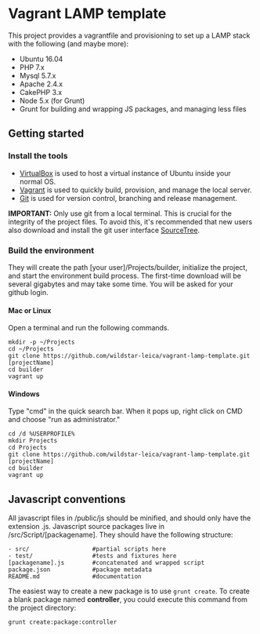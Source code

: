 # Vagrant LAMP template
This project provides a vagrantfile and provisioning to set up a LAMP stack with the following (and maybe more):
- Ubuntu 16.04
- PHP 7.x
- Mysql 5.7.x
- Apache 2.4.x
- CakePHP 3.x
- Node 5.x (for Grunt)
- Grunt for building and wrapping JS packages, and managing less files

## Getting started

### Install the tools

- [VirtualBox](https://www.virtualbox.org/) is used to host a virtual instance of Ubuntu inside your normal OS.
- [Vagrant](https://www.vagrantup.com/downloads.html) is used to quickly build, provision, and manage the local server.
- [Git](https://git-scm.com/) is used for version control, branching and release management.

**IMPORTANT:**
Only use git from a local terminal. This is crucial for the integrity of the project files. To avoid this, it's recommended that new users also download and install the git user interface [SourceTree](https://www.sourcetreeapp.com/).


### Build the environment
They will create the path [your user]/Projects/builder, initialize the project, and start the environment build process. The first-time download will be several gigabytes and may take some time. You will be asked for your github login.

#### Mac or Linux
Open a terminal and run the following commands. 

````
mkdir -p ~/Projects
cd ~/Projects
git clone https://github.com/wildstar-leica/vagrant-lamp-template.git [projectName]
cd builder
vagrant up
````

#### Windows
Type "cmd" in the quick search bar. When it pops up, right click on CMD and choose "run as administrator."

````
cd /d %USERPROFILE%
mkdir Projects
cd Projects
git clone https://github.com/wildstar-leica/vagrant-lamp-template.git [projectName]
cd builder
vagrant up
````

## Javascript conventions
All javascript files in /public/js should be minified, and should only have the extension .js.
Javascript source packages live in /src/Script/[packagename]. They should have the following structure:

````
- src/                  #partial scripts here
- test/                 #tests and fixtures here
[packagename].js        #concatenated and wrapped script
package.json            #package metadata
README.md               #documentation
````

The easiest way to create a new package is to use ````grunt create````. To create a blank package named **controller**, you could execute this command from the project directory:
````
grunt create:package:controller
````

